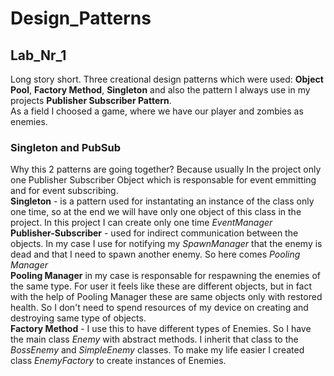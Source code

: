 # Design_Patterns
## Lab_Nr_1
Long story short. Three creational design patterns which were used: **Object Pool**, **Factory Method**, **Singleton** and also the pattern I always use in my projects **Publisher Subscriber Pattern**. \
As a field I choosed a game, where we have our player and zombies as enemies.
### Singleton and PubSub
Why this 2 patterns are going together? Because usually In the project only one Publisher Subscriber Object which is responsable for event emmitting and for event subscribing.\
**Singleton** - is a pattern used for instantating an instance of the class only one time, so at the end we will have only one object of this class in the project.
In this project I can create only one time *EventManager*\
**Publisher-Subscriber** - used for indirect communication between the objects. In my case I use for notifying my *SpawnManager* that the enemy is dead and that I need to spawn another enemy. So here comes *Pooling Manager*\
**Pooling Manager** in my case is responsable for respawning the enemies of the same type. For user it feels like these are different objects, but in fact with the help of Pooling Manager these are same objects only with restored health. So I don't need to spend resources of my device on creating and destroying same type of objects.\
**Factory Method** - I use this to have different types of Enemies. So I have the main class *Enemy* with abstract methods. I inherit that class to the *BossEnemy* and *SimpleEnemy* classes. To make my life easier I created class *EnemyFactory* to create instances of Enemies.
